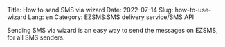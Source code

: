 Title: How to send SMS via wizard
Date: 2022-07-14
Slug: how-to-use-wizard
Lang: en
Category: EZSMS:SMS delivery service/SMS API

Sending SMS via wizard is an easy way to send the messages on EZSMS, for all SMS senders.
